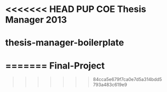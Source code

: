 <<<<<<< HEAD
PUP COE Thesis Manager 2013
=======
thesis-manager-boilerplate
==========================
=======
Final-Project
=============
>>>>>>> 84cca5e679f7ca0e7d5a314bdd5793a483c619e9
